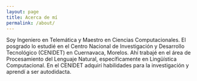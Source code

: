 ```yaml
---
layout: page
title: Acerca de mí
permalink: /about/
---
```


Soy Ingeniero en Telemática y Maestro en Ciencias Computacionales. El posgrado lo estudié en el Centro Nacional de Investigación y Desarrollo Tecnológico (CENIDET) en Cuernavaca, Morelos. Ahí trabajé en el área de Procesamiento del Lenguaje Natural, específicamente en Lingüística Computacional. En el CENIDET adquirí habilidades para la investigación y aprendí a ser autodidacta.
